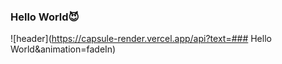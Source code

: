### Hello World😈
<div align="LAFT">
  
![header](https://capsule-render.vercel.app/api?text=### Hello World&animation=fadeIn)
</div>

